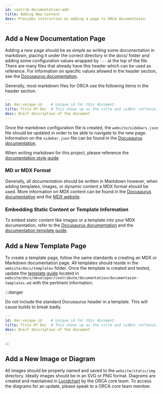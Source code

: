 ```yaml
---
id: contrib-documentation-add
title: Adding New Content
desc: Provides instruction on adding a page to ORCA documentaion.
---
```


## Add a New Documentation Page

Adding a new page should be as simple as writing some documentation in markdown,
placing it under the correct directory in the docs/ folder and adding some
configuration values wrapped by `---` at the top of the file. There are many
files that already have this header which can be used as reference. For information
on specific values allowed in the header section, see the [Docusaurus documentation](https://v2.docusaurus.io/docs/markdown-features#markdown-headers).

Generally, most markdown files for ORCA use the following items in the header
section.

```yaml
---
id: doc-unique-id    # Unique id for this document.
title: Title Of Doc  # This shows up as the title and sidbar refrence.
desc: Breif description of the document
---
```

Once the markdown configuration file is created, the `website/sidebars.json`
file should be updated in order to be able to navigate to the new page. Information
on the `sidebar.json` file can be found in the [Docusaurus documentation](https://v2.docusaurus.io/docs/sidebar#sidebar-object).

When writing markdown for this project, please reference the
[documentation style guide](./documentation-style-guide.md)


### MD or MDX Format

Generally, all documentation should be written in Markdown however, when adding
templates, images, or dynamic content a MDX format should be used. More information
on MDX content can be found in the [Docusaurus documentation](https://v2.docusaurus.io/docs/markdown-features/#embedding-react-components-with-mdx)
and the [MDX website](https://mdxjs.com/).


### Embedding Static Content or Template Information

To embed static content like images or a template into your MDX documentation,
refer to the [Docusaurus documentation](https://v2.docusaurus.io/docs/static-assets/)
and the [documentation template guide](documentaion-templates.md).


## Add a New Template Page

To create a template page, follow the same standards a creating an MDX or
Markdown documentation page. All templates should reside in the `website/docs/templates`
folder. Once the template is created and tested, update the [template guide](documentaion-templates.md)
located in `website/docs/developer/contribute/documentation/documentaion-templates.md`
with the pertinent information.

:::danger

Do not include the standard Docusaurus header in a template. This will cause
builds to break badly.

```yaml
---
id: doc-unique-id    # Unique id for this document.
title: Title Of Doc  # This shows up as the title and sidbar refrence.
desc: Breif description of the document
---
```

:::


## Add a New Image or Diagram

All images should be properly named and saved to the `website/static/img` directory.
Ideally images should be in an SVG or PNG format. Diagrams are created and
maintained in [Lucidchart](https://www.lucidchart.com/) by the ORCA core team.
To access the diagrams for an update, please speak to a ORCA core team member.
